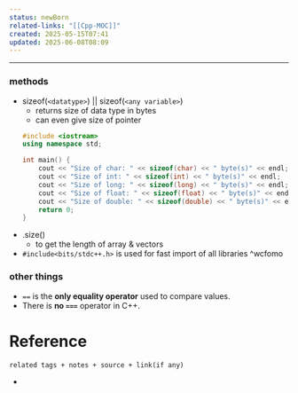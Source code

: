 ```yaml
---
status: newBorn
related-links: "[[Cpp-MOC]]"
created: 2025-05-15T07:41
updated: 2025-06-08T08:09
---
```

---

### methods

- sizeof(`<datatype>`) || sizeof(`<any variable>`)
	- returns size of data type in bytes
	- can even give size of pointer
	```cpp
	#include <iostream>
	using namespace std;

	int main() {
	    cout << "Size of char: " << sizeof(char) << " byte(s)" << endl;
	    cout << "Size of int: " << sizeof(int) << " byte(s)" << endl;
	    cout << "Size of long: " << sizeof(long) << " byte(s)" << endl;
	    cout << "Size of float: " << sizeof(float) << " byte(s)" << endl;
	    cout << "Size of double: " << sizeof(double) << " byte(s)" << endl;
	    return 0;
	}

	```
- .size()
	- to get the length of array & vectors
- `#include<bits/stdc++.h>` is used for fast import of all libraries ^wcfomo
 

### other things

- ` == ` is the **only equality operator** used to compare values.
- There is **no ` === `** operator in C++.


# Reference
`related tags + notes + source + link(if any)`
 

- 
